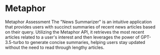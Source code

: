 # Metaphor
Metaphor Assessment
The "News Summarizer" is an intuitive application that provides users with succinct summaries of recent news articles based on their query. Utilizing the Metaphor API, it retrieves the most recent articles related to a user's interest and then leverages the power of GPT-3.5-turbo to generate concise summaries, helping users stay updated without the need to read through lengthy articles.
